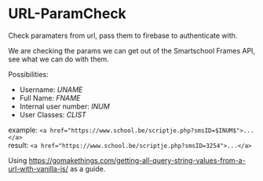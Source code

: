 # URL-ParamCheck

Check paramaters from url, pass them to firebase to authenticate with.

We are checking the params we can get out of the Smartschool Frames API, see what we can do with them.

Possibilities:

- Username: $UNAME$
- Full Name: $FNAME$
- Internal user number: $INUM$
- User Classes: $CLIST$

example: `<a href="https://www.school.be/scriptje.php?smsID=$INUM$">...</a>`\
result: `<a href="https://www.school.be/scriptje.php?smsID=3254">...</a>`

Using https://gomakethings.com/getting-all-query-string-values-from-a-url-with-vanilla-js/ as a guide.
